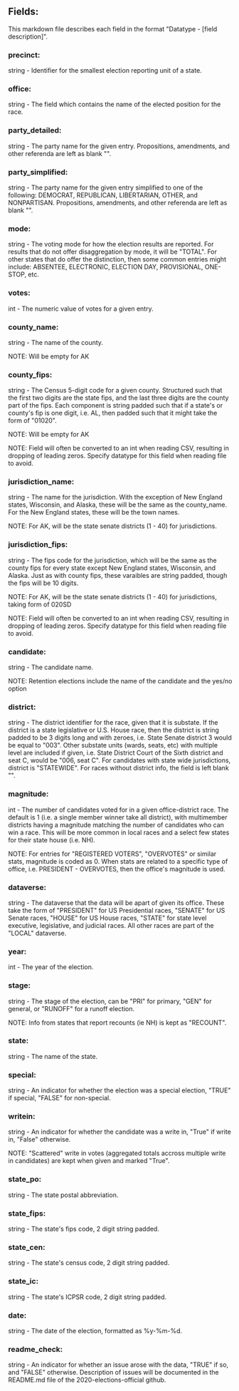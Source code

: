 ## Fields:
This markdown file describes each field in the format "Datatype - [field description]".

### precinct: 
string - Identifier for the smallest election reporting unit of a state. 

### office: 
string - The field which contains the name of the elected position for the race.

### party_detailed:
string - The party name for the given entry. Propositions, amendments, and other referenda are left as blank "". 

### party_simplified:
string - The party name for the given entry simplified to one of the following: DEMOCRAT, REPUBLICAN, LIBERTARIAN, OTHER, and NONPARTISAN. Propositions, amendments, and other referenda are left as blank "". 

### mode:
string - The voting mode for how the election results are reported. For results that do not offer disaggregation by mode, it will be "TOTAL". For other states that do offer the distinction, then some common entries might include: ABSENTEE, ELECTRONIC, ELECTION DAY, PROVISIONAL, ONE-STOP, etc.

### votes:
int - The numeric value of votes for a given entry.

### county_name:
string - The name of the county. 

NOTE: Will be empty for AK

### county_fips: 
string - The Census 5-digit code for a given county. Structured such that the first two digits are the state fips, and the last three digits are the county part of the fips. Each component is string padded such that if a state's or county's fip is one digit, i.e. AL, then padded such that it might take the form of "01020". 

NOTE: Will be empty for AK

NOTE: Field will often be converted to an int when reading CSV, resulting in dropping of leading zeros. Specify datatype for this field when reading file to avoid.

### jurisdiction_name:
string - The name for the jurisdiction. With the exception of New England states, Wisconsin, and Alaska, these will be the same as the county_name. For the New England states, these will be the town names. 

NOTE: For AK, will be the state senate districts (1 - 40) for jurisdictions. 

### jurisdiction_fips: 
string - The fips code for the jurisdiction, which will be the same as the county fips for every state except New England states, Wisconsin, and Alaska. Just as with county fips, these varaibles are string padded, though the fips will be 10 digits.  

NOTE: For AK, will be the state senate districts (1 - 40) for jurisdictions, taking form of 020SD 

NOTE: Field will often be converted to an int when reading CSV, resulting in dropping of leading zeros. Specify datatype for this field when reading file to avoid.

### candidate:
string - The candidate name.

NOTE: Retention elections include the name of the candidate and the yes/no option 

### district: 
string - The district identifier for the race, given that it is substate. If the district is a state legislative or U.S. House race, then the district is string padded to be 3 digits long and with zeroes, i.e. State Senate district 3 would be equal to "003". Other substate units (wards, seats, etc) with multiple level are included if given, i.e. State District Court of the Sixth district and seat C, would be "006, seat C". For candidates with state wide jurisdictions, district is "STATEWIDE". For races without district info, the field is left blank "". 

### magnitude: 
int - The number of candidates voted for in a given office-district race. The default is 1 (i.e. a single member winner take all district), with multimember districts having a magnitude matching the number of candidates who can win a race. This will be more common in local races and a select few states for their state house (i.e. NH). 

NOTE: For entries for "REGISTERED VOTERS", "OVERVOTES" or similar stats, magnitude is coded as 0. When stats are related to a specific type of office, i.e. PRESIDENT - OVERVOTES, then the office's magnitude is used. 


### dataverse:
string - The dataverse that the data will be apart of given its office. These take the form of "PRESIDENT" for US Presidential races, "SENATE" for US Senate races, "HOUSE" for US House races, "STATE" for state level executive, legislative, and judicial races. All other races are part of the "LOCAL" dataverse.

### year:
int - The year of the election.

### stage:
string - The stage of the election, can be "PRI" for primary, "GEN" for general, or "RUNOFF" for a runoff election. 

NOTE: Info from states that report recounts (ie NH) is kept as "RECOUNT". 

### state: 
string - The name of the state. 

### special:
string - An indicator for whether the election was a special election, "TRUE" if special, "FALSE" for non-special.

### writein:
string - An indicator for whether the candidate was a write in, "True" if write in, "False" otherwise. 

NOTE: "Scattered" write in votes (aggregated totals accross multiple write in candidates) are kept when given and marked "True". 

### state_po:
string - The state postal abbreviation.

### state_fips:
string - The state's fips code, 2 digit string padded.

### state_cen: 
string - The state's census code, 2 digit string padded.

### state_ic:
string - The state's ICPSR code, 2 digit string padded.

### date: 
string - The date of the election, formatted as %y-%m-%d.

### readme_check:
string - An indicator for whether an issue arose with the data, "TRUE" if so, and "FALSE" otherwise. Description of issues will be documented in the README.md file of the 2020-elections-official github.
